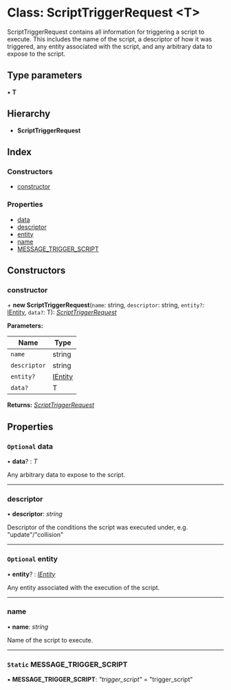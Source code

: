 
# Class: ScriptTriggerRequest <**T**>

ScriptTriggerRequest contains all information for triggering a script to
execute. This includes the name of the script, a descriptor of how it was
triggered, any entity associated with the script, and any arbitrary data to
expose to the script.

## Type parameters

▪ **T**

## Hierarchy

* **ScriptTriggerRequest**

## Index

### Constructors

* [constructor](scripttriggerrequest.md#constructor)

### Properties

* [data](scripttriggerrequest.md#optional-data)
* [descriptor](scripttriggerrequest.md#descriptor)
* [entity](scripttriggerrequest.md#optional-entity)
* [name](scripttriggerrequest.md#name)
* [MESSAGE_TRIGGER_SCRIPT](scripttriggerrequest.md#static-message_trigger_script)

## Constructors

###  constructor

\+ **new ScriptTriggerRequest**(`name`: string, `descriptor`: string, `entity?`: [IEntity](../interfaces/ientity.md), `data?`: T): *[ScriptTriggerRequest](scripttriggerrequest.md)*

**Parameters:**

Name | Type |
------ | ------ |
`name` | string |
`descriptor` | string |
`entity?` | [IEntity](../interfaces/ientity.md) |
`data?` | T |

**Returns:** *[ScriptTriggerRequest](scripttriggerrequest.md)*

## Properties

### `Optional` data

• **data**? : *T*

Any arbitrary data to expose to the script.

___

###  descriptor

• **descriptor**: *string*

Descriptor of the conditions the script was executed under, e.g.
"update"/"collision"

___

### `Optional` entity

• **entity**? : *[IEntity](../interfaces/ientity.md)*

Any entity associated with the execution of the script.

___

###  name

• **name**: *string*

Name of the script to execute.

___

### `Static` MESSAGE_TRIGGER_SCRIPT

▪ **MESSAGE_TRIGGER_SCRIPT**: *"trigger_script"* = "trigger_script"
